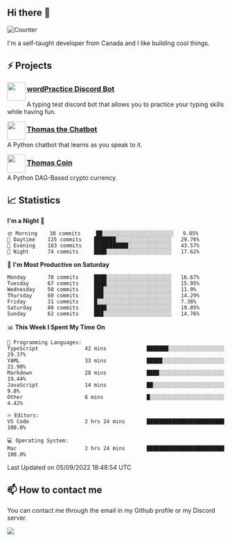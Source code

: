 <h2>Hi there 👋</h2>

![Counter](https://komarev.com/ghpvc/?username=principle105)

<p>I'm a self-taught developer from Canada and I like building cool things.</p>

<h2>⚡ Projects</h2>

<img align="left" src="https://i.imgur.com/BIzs17V.png" width="42" height="42" />
<h3><a target="_blank" href="https://top.gg/bot/743183681182498906">wordPractice Discord Bot</a></h3>
<p>A typing test discord bot that allows you to practice your typing skills while having fun.</p>

<img align="left" src="https://i.imgur.com/1qHopDH.png" width="42" height="42" />
<h3><a href="https://github.com/principle105/thomasthechatbot">Thomas the Chatbot</a></h3>
<p>A Python chatbot that learns as you speak to it.</p>

<img align="left" src="https://i.imgur.com/4FdQpgN.png" width="42" height="42" />
<h3><a href="https://github.com/principle105/thomas">Thomas Coin</a></h3>
<p>A Python DAG-Based crypto currency.</p>

<h2>📈 Statistics</h2>

<!--START_SECTION:waka-->
**I'm a Night 🦉** 

```text
🌞 Morning    38 commits     ██░░░░░░░░░░░░░░░░░░░░░░░   9.05% 
🌆 Daytime    125 commits    ███████░░░░░░░░░░░░░░░░░░   29.76% 
🌃 Evening    183 commits    ███████████░░░░░░░░░░░░░░   43.57% 
🌙 Night      74 commits     ████░░░░░░░░░░░░░░░░░░░░░   17.62%

```
📅 **I'm Most Productive on Saturday** 

```text
Monday       70 commits     ████░░░░░░░░░░░░░░░░░░░░░   16.67% 
Tuesday      67 commits     ████░░░░░░░░░░░░░░░░░░░░░   15.95% 
Wednesday    50 commits     ███░░░░░░░░░░░░░░░░░░░░░░   11.9% 
Thursday     60 commits     ███░░░░░░░░░░░░░░░░░░░░░░   14.29% 
Friday       31 commits     █░░░░░░░░░░░░░░░░░░░░░░░░   7.38% 
Saturday     80 commits     ████░░░░░░░░░░░░░░░░░░░░░   19.05% 
Sunday       62 commits     ███░░░░░░░░░░░░░░░░░░░░░░   14.76%

```


📊 **This Week I Spent My Time On** 

```text
💬 Programming Languages: 
TypeScript               42 mins             ███████░░░░░░░░░░░░░░░░░░   29.37% 
YAML                     33 mins             █████░░░░░░░░░░░░░░░░░░░░   22.98% 
Markdown                 28 mins             ████░░░░░░░░░░░░░░░░░░░░░   19.44% 
JavaScript               14 mins             ██░░░░░░░░░░░░░░░░░░░░░░░   9.8% 
Other                    6 mins              █░░░░░░░░░░░░░░░░░░░░░░░░   4.42%

🔥 Editors: 
VS Code                  2 hrs 24 mins       █████████████████████████   100.0%

💻 Operating System: 
Mac                      2 hrs 24 mins       █████████████████████████   100.0%

```


 Last Updated on 05/09/2022 18:48:54 UTC
<!--END_SECTION:waka-->

<h2>📫 How to contact me</h2>

You can contact me through the email in my Github profile or my Discord server.

[![](https://dcbadge.vercel.app/api/server/a5KdQXXqRA)](https://discord.gg/a5KdQXXqRA)

